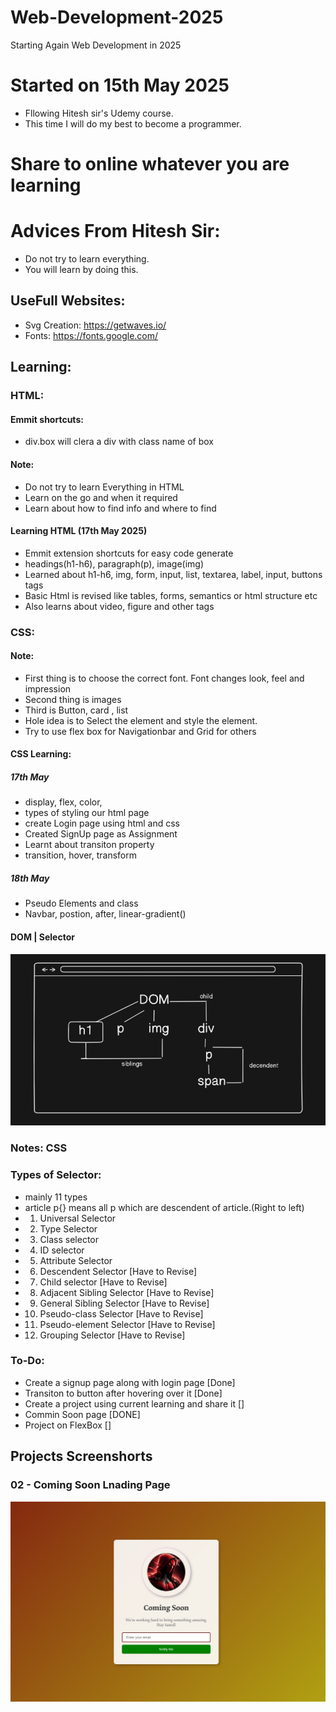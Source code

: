 # Web-Development-2025
Starting Again Web Development in 2025
# Started on 15th May 2025
- Fllowing Hitesh sir's Udemy course.
- This time I will do my best to become a programmer.

# Share to online whatever you are learning

# Advices From Hitesh Sir:
- Do not try to learn everything.
- You will learn by doing this.

## UseFull Websites:
- Svg Creation: https://getwaves.io/
- Fonts: https://fonts.google.com/



## Learning:
### HTML:

#### Emmit shortcuts:
- div.box will clera a div with class name of box

#### Note:
- Do not try to learn Everything in HTML
- Learn on the go and when it required
- Learn about how to find info and where to find

#### Learning HTML (17th May 2025)
- Emmit extension shortcuts for easy code generate
- headings(h1-h6), paragraph(p), image(img)
- Learned about h1-h6, img, form, input, list, textarea, label, input, buttons tags
- Basic Html is revised like tables, forms, semantics or html structure etc
- Also learns about video, figure and other tags

### CSS: 
#### Note:
- First thing is to choose the correct font. Font changes look, feel and impression
- Second thing is images
- Third is Button, card , list 
- Hole idea is to Select the element and style the element.
- Try to use flex box for Navigationbar and Grid for others

#### CSS Learning:

##### 17th May
- display, flex, color, 
- types of styling our html page
- create Login page using html and css
- Created SignUp page as Assignment
- Learnt about transiton property
- transition, hover, transform

##### 18th May
- Pseudo Elements and class
- Navbar, postion, after, linear-gradient()

#### DOM | Selector
![DOM-Selector_relation](./Section%206/01_CSS/02_selectors/dom_relation.png)

### Notes: CSS
### Types of Selector:
- mainly 11 types
- article p{} means all p which are descendent of article.(Right to left)
- 1. Universal Selector
- 2. Type Selector 
- 3. Class selector
- 4. ID selector 
- 5. Attribute Selector
- 6. Descendent Selector [Have to Revise]
- 7. Child selector [Have to Revise]
- 8. Adjacent Sibling Selector [Have to Revise]
- 9. General Sibling Selector  [Have to Revise]
- 10. Pseudo-class Selector [Have to Revise]
- 11. Pseudo-element Selector [Have to Revise]
- 12. Grouping Selector [Have to Revise]

### To-Do:
- Create a signup page along with login page [Done]
- Transiton to button after hovering over it [Done]
- Create a project using current learning and share it []
- Commin Soon page [DONE]
- Project on FlexBox []

## Projects Screenshorts
### 02 - Coming Soon Lnading Page
![Coming Soon](./Peojects%20ScreenShots/coming_soon.png)